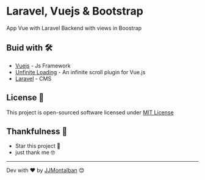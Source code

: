 # Laravel, Vuejs & Bootstrap

App Vue with Laravel Backend with views in Boostrap

## Buid with 🛠️

* [Vuejs](https://github.com/vuejs/vue) - Js Framework
* [Unfinite Loading](https://www.npmjs.com/package/vue-infinite-loading) - An infinite scroll plugin for Vue.js
* [Laravel](https://laravel.com/) - CMS


## License 📄

This project is open-sourced software licensed under [MIT License](https://opensource.org/licenses/MIT)


## Thankfulness 🎁

* Star this project 📢 
* just thank me 🤓



---
Dev with ❤️ by [JJMontalban](https://jjmontalban.github.io) 😊
